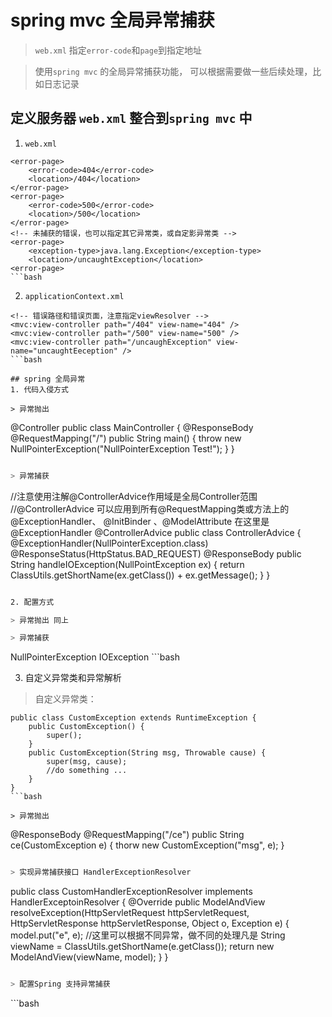 # spring mvc 全局异常捕获

> `web.xml` 指定`error-code`和`page`到指定地址

> 使用`spring mvc` 的全局异常捕获功能， 可以根据需要做一些后续处理，比如日志记录

## 定义服务器 `web.xml` 整合到`spring mvc` 中
1. `web.xml`
```
<error-page>
    <error-code>404</error-code>
    <location>/404</location>
</error-page>
<error-page>
    <error-code>500</error-code>
    <location>/500</location>
</error-page>
<!-- 未捕获的错误，也可以指定其它异常类，或自定影异常类 -->
<error-page>
    <exception-type>java.lang.Exception</exception-type>
    <location>/uncaughtException</location>
<error-page>
```bash
```
2. `applicationContext.xml` 
```
<!-- 错误路径和错误页面，注意指定viewResolver -->
<mvc:view-controller path="/404" view-name="404" />
<mvc:view-controller path="/500" view-name="500" />
<mvc:view-controller path="/uncaughException" view-name="uncaughtEeception" />
```bash

## spring 全局异常 
1. 代码入侵方式

> 异常抛出
```
@Controller
public class MainController {
    @ResponseBody
    @RequestMapping("/")
    public String main() {
        throw new NullPointerException("NullPointerException Test!");
    }
}
```bash

> 异常捕获
```
//注意使用注解@ControllerAdvice作用域是全局Controller范围
//@ControllerAdvice 可以应用到所有@RequestMapping类或方法上的@ExceptionHandler、 @InitBinder 、@ModelAttribute 在这里是@ExceptionHandler
@ControllerAdvice
public class ControllerAdvice {
    @ExceptionHandler(NullPointerException.class)
    @ResponseStatus(HttpStatus.BAD_REQUEST)
    @ResponseBody
    public String handleIOException(NullPointException ex) {
        return ClassUtils.getShortName(ex.getClass()) + ex.getMessage();
    }
}
```bash

2. 配置方式 

> 异常抛出 同上

> 异常捕获 
```
<bean class="org.springframework.web.servlet.handler.SimpleMappingExceptionResolver">
    <!-- 默认错误页面，不在execeptionMappings指定范围内 -->
    <property name="defaultErrorView" value="uncaughtException" />
    <property name="exceptionMapping">
        <props>
            <!-- 异常类名，可以是全路径，错误页面或Controller路径！ -->
            <prop key=".NulPointerException">NullPointerException</prop>
            <prop key="java.io.IOException">IOException</prop>
        </props>
    </property>
</bean>
```bash

3. 自定义异常类和异常解析

> 自定义异常类：
```
public class CustomException extends RuntimeException {
    public CustomException() {
        super();
    }
    public CustomException(String msg, Throwable cause) {
        super(msg, cause);
        //do something ...
    }
}
```bash

> 异常抛出
```
@ResponseBody
@RequestMapping("/ce")
public String ce(CustomException e) {
    thorw new CustomException("msg", e);
}
```bash

> 实现异常捕获接口 HandlerExceptionResolver
```
public class CustomHandlerExceptionResolver implements HandlerExceptoinResolver {
    @Override
    public ModelAndView resolveException(HttpServletRequest httpServletRequest, HttpServletResponse httpServletResponse, Object o, Exception e) {
        model.put("e", e);
        //这里可以根据不同异常，做不同的处理凡是
        String viewName = ClassUtils.getShortName(e.getClass());
        return new ModelAndView(viewName, model);
    }
}
```bash

> 配置Spring 支持异常捕获
```
<bean class="cn.bg.controller.CustomHandlerExceptionResolver">
```bash
